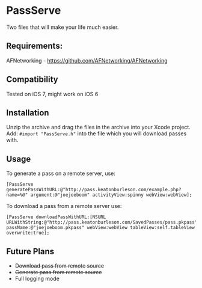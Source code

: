 PassServe
=========

Two files that will make your life much easier. 

Requirements:
------------
AFNetworking - https://github.com/AFNetworking/AFNetworking

Compatibility
------------
Tested on iOS 7, might work on iOS 6

Installation
-----------
Unzip the archive and drag the files in the archive into your Xcode project.
Add: ```#import "PassServe.h"``` into the file which you will download passes with.

Usage
-----
To generate a pass on a remote server, use:

    [PassServe generatePassWithURL:@"http://pass.keatonburleson.com/example.php?name=%@" argument:@"joejoeboom" activityView:spinny webView:webView];

To download a pass from a remote server use:
     
    [PassServe downloadPassWithURL:[NSURL URLWithString:@"http://pass.keatonburleson.com/SavedPasses/pass.pkpass"] passName:@"joejoeboom.pkpass" webView:webView tableView:self.tableView overwrite:true];
     
Future Plans
------------

- ~~Download pass from remote source~~
- ~~Generate pass from remote source~~
-    Full logging mode
